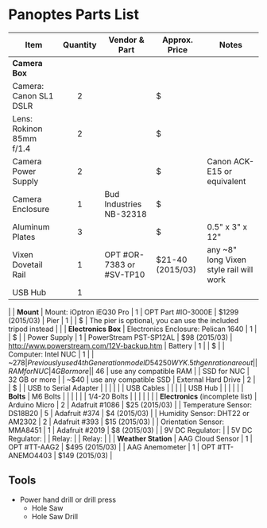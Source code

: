 # Panoptes Parts List


| Item | Quantity | Vendor & Part | Approx. Price | Notes
|---|:---:|---|---|---
| __Camera Box__
| Camera: Canon SL1 DSLR  | 2  | | $ 
| Lens: Rokinon 85mm f/1.4 | 2 | | $ 
| Camera Power Supply  | 2 | | $ | Canon ACK-E15 or equivalent
| Camera Enclosure |  1 | Bud Industries NB-32318 | $ | 
| Aluminum Plates | 3 | | $ | 0.5" x 3" x 12"
| Vixen Dovetail Rail | 1 | OPT #OR-7383 or #SV-TP10 | $21-40 (2015/03) | any ~8" long Vixen style rail will work
| USB Hub | 1 | |
|
| __Mount__
| Mount: iOptron iEQ30 Pro | 1 | OPT Part #IO-3000E | $1299 (2015/03)
| Pier | 1 | | $ | The pier is optional, you can use the included tripod instead |
|
| __Electronics Box__
| Electronics Enclosure: Pelican 1640 | 1 |  | $ | 
| Power Supply | 1 | PowerStream PST-SP12AL | $98 (2015/03) | http://www.powerstream.com/12V-backup.htm
| Battery |  1 | | $ |
| Computer: Intel NUC | 1 | | ~$278 | Previously used 4th Generation model D54250WYK.  5th genration are out | 
| RAM for NUC | 4 GB or more | | ~$46 | use any compatible RAM | 
| SSD for NUC | 32 GB or more | | ~$40 | use any compatible SSD
| External Hard Drive | 2 | | $ | 
| USB to Serial Adapter | | | | |
| USB Cables | | | |
| USB Hub | | | |
|
| __Bolts__
| M6 Bolts | | | | |
| 1/4-20 Bolts | | | | |
|
| __Electronics__ (incomplete list)
| Arduino Micro | 2 | Adafruit #1086 | $25 (2015/03) |
| Temperature Sensor: DS18B20 | 5 | Adafruit #374 | $4 (2015/03) | 
| Humidity Sensor: DHT22 or AM2302 | 2 | Adafruit #393 | $15 (2015/03) | 
| Orientation Sensor: MMA8451 | 1 | Adafruit #2019 | $8 (2015/03) | 
| 9V DC Regulator: | 
| 5V DC Regulator: |
| Relay: |
| Relay: | 
|
| __Weather Station__
| AAG Cloud Sensor | 1 | OPT #TT-AAG2 | $495 (2015/03) | 
| AAG Anemometer | 1 | OPT #TT-ANEMO4403 | $149 (2015/03) | 


## Tools


* Power hand drill or drill press
	* Hole Saw
	* Hole Saw Drill
